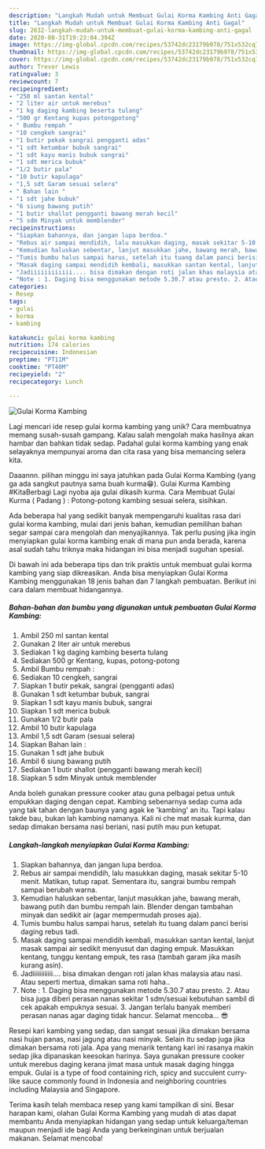 ```yaml
---
description: "Langkah Mudah untuk Membuat Gulai Korma Kambing Anti Gagal"
title: "Langkah Mudah untuk Membuat Gulai Korma Kambing Anti Gagal"
slug: 2632-langkah-mudah-untuk-membuat-gulai-korma-kambing-anti-gagal
date: 2020-08-31T19:23:04.394Z
image: https://img-global.cpcdn.com/recipes/53742dc23179b978/751x532cq70/gulai-korma-kambing-foto-resep-utama.jpg
thumbnail: https://img-global.cpcdn.com/recipes/53742dc23179b978/751x532cq70/gulai-korma-kambing-foto-resep-utama.jpg
cover: https://img-global.cpcdn.com/recipes/53742dc23179b978/751x532cq70/gulai-korma-kambing-foto-resep-utama.jpg
author: Trevor Lewis
ratingvalue: 3
reviewcount: 7
recipeingredient:
- "250 ml santan kental"
- "2 liter air untuk merebus"
- "1 kg daging kambing beserta tulang"
- "500 gr Kentang kupas potongpotong"
- " Bumbu rempah "
- "10 cengkeh sangrai"
- "1 butir pekak sangrai pengganti adas"
- "1 sdt ketumbar bubuk sangrai"
- "1 sdt kayu manis bubuk sangrai"
- "1 sdt merica bubuk"
- "1/2 butir pala"
- "10 butir kapulaga"
- "1,5 sdt Garam sesuai selera"
- " Bahan lain "
- "1 sdt jahe bubuk"
- "6 siung bawang putih"
- "1 butir shallot pengganti bawang merah kecil"
- "5 sdm Minyak untuk memblender"
recipeinstructions:
- "Siapkan bahannya, dan jangan lupa berdoa."
- "Rebus air sampai mendidih, lalu masukkan daging, masak sekitar 5-10 menit. Matikan, tutup rapat. Sementara itu, sangrai bumbu rempah sampai berubah warna."
- "Kemudian haluskan sebentar, lanjut masukkan jahe, bawang merah, bawang putih dan bumbu rempah lain. Blender dengan tambahan minyak dan sedikit air (agar mempermudah proses aja)."
- "Tumis bumbu halus sampai harus, setelah itu tuang dalam panci berisi daging rebus tadi."
- "Masak daging sampai mendidih kembali, masukkan santan kental, lanjut masak sampai air sedikit menyusut dan daging empuk. Masukkan kentang, tunggu kentang empuk, tes rasa (tambah garam jika masih kurang asin)."
- "Jadiiiiiiiiiiii.... bisa dimakan dengan roti jalan khas malaysia atau nasi. Atau seperti mertua, dimakan sama roti haha.."
- "Note : 1. Daging bisa menggunakan metode 5.30.7 atau presto. 2. Atau bisa juga diberi perasan nanas sekitar 1 sdm/sesuai kebutuhan sambil di cek apakah empuknya sesuai. 3. Jangan terlalu banyak memberi perasan nanas agar daging tidak hancur. Selamat mencoba... 😎"
categories:
- Resep
tags:
- gulai
- korma
- kambing

katakunci: gulai korma kambing 
nutrition: 174 calories
recipecuisine: Indonesian
preptime: "PT11M"
cooktime: "PT40M"
recipeyield: "2"
recipecategory: Lunch

---
```



![Gulai Korma Kambing](https://img-global.cpcdn.com/recipes/53742dc23179b978/751x532cq70/gulai-korma-kambing-foto-resep-utama.jpg)

Lagi mencari ide resep gulai korma kambing yang unik? Cara membuatnya memang susah-susah gampang. Kalau salah mengolah maka hasilnya akan hambar dan bahkan tidak sedap. Padahal gulai korma kambing yang enak selayaknya mempunyai aroma dan cita rasa yang bisa memancing selera kita.

Daaannn. pilihan minggu ini saya jatuhkan pada Gulai Korma Kambing (yang ga ada sangkut pautnya sama buah kurma😁). Gulai Kurma Kambing #KitaBerbagi Lagi nyoba aja gulai dikasih kurma. Cara Membuat Gulai Kurma ( Padang ) : Potong-potong kambing sesuai selera, sisihkan.

Ada beberapa hal yang sedikit banyak mempengaruhi kualitas rasa dari gulai korma kambing, mulai dari jenis bahan, kemudian pemilihan bahan segar sampai cara mengolah dan menyajikannya. Tak perlu pusing jika ingin menyiapkan gulai korma kambing enak di mana pun anda berada, karena asal sudah tahu triknya maka hidangan ini bisa menjadi suguhan spesial.


Di bawah ini ada beberapa tips dan trik praktis untuk membuat gulai korma kambing yang siap dikreasikan. Anda bisa menyiapkan Gulai Korma Kambing menggunakan 18 jenis bahan dan 7 langkah pembuatan. Berikut ini cara dalam membuat hidangannya.

<!--inarticleads1-->

##### Bahan-bahan dan bumbu yang digunakan untuk pembuatan Gulai Korma Kambing:

1. Ambil 250 ml santan kental
1. Gunakan 2 liter air untuk merebus
1. Sediakan 1 kg daging kambing beserta tulang
1. Sediakan 500 gr Kentang, kupas, potong-potong
1. Ambil  Bumbu rempah :
1. Sediakan 10 cengkeh, sangrai
1. Siapkan 1 butir pekak, sangrai (pengganti adas)
1. Gunakan 1 sdt ketumbar bubuk, sangrai
1. Siapkan 1 sdt kayu manis bubuk, sangrai
1. Siapkan 1 sdt merica bubuk
1. Gunakan 1/2 butir pala
1. Ambil 10 butir kapulaga
1. Ambil 1,5 sdt Garam (sesuai selera)
1. Siapkan  Bahan lain :
1. Gunakan 1 sdt jahe bubuk
1. Ambil 6 siung bawang putih
1. Sediakan 1 butir shallot (pengganti bawang merah kecil)
1. Siapkan 5 sdm Minyak untuk memblender


Anda boleh gunakan pressure cooker atau guna pelbagai petua untuk empukkan daging dengan cepat. Kambing sebenarnya sedap cuma ada yang tak tahan dengan baunya yang agak ke &#39;kambing&#39; an itu. Tapi kalau takde bau, bukan lah kambing namanya. Kali ni che mat masak kurma, dan sedap dimakan bersama nasi beriani, nasi putih mau pun ketupat. 

<!--inarticleads2-->

##### Langkah-langkah menyiapkan Gulai Korma Kambing:

1. Siapkan bahannya, dan jangan lupa berdoa.
1. Rebus air sampai mendidih, lalu masukkan daging, masak sekitar 5-10 menit. Matikan, tutup rapat. Sementara itu, sangrai bumbu rempah sampai berubah warna.
1. Kemudian haluskan sebentar, lanjut masukkan jahe, bawang merah, bawang putih dan bumbu rempah lain. Blender dengan tambahan minyak dan sedikit air (agar mempermudah proses aja).
1. Tumis bumbu halus sampai harus, setelah itu tuang dalam panci berisi daging rebus tadi.
1. Masak daging sampai mendidih kembali, masukkan santan kental, lanjut masak sampai air sedikit menyusut dan daging empuk. Masukkan kentang, tunggu kentang empuk, tes rasa (tambah garam jika masih kurang asin).
1. Jadiiiiiiiiiiii.... bisa dimakan dengan roti jalan khas malaysia atau nasi. Atau seperti mertua, dimakan sama roti haha..
1. Note : 1. Daging bisa menggunakan metode 5.30.7 atau presto. 2. Atau bisa juga diberi perasan nanas sekitar 1 sdm/sesuai kebutuhan sambil di cek apakah empuknya sesuai. 3. Jangan terlalu banyak memberi perasan nanas agar daging tidak hancur. Selamat mencoba... 😎


Resepi kari kambing yang sedap, dan sangat sesuai jika dimakan bersama nasi hujan panas, nasi jagung atau nasi minyak. Selain itu sedap juga jika dimakan bersama roti jala. Apa yang menarik tentang kari ini rasanya makin sedap jika dipanaskan keesokan harinya. Saya gunakan pressure cooker untuk merebus daging kerana jimat masa untuk masak daging hingga empuk. Gulai is a type of food containing rich, spicy and succulent curry-like sauce commonly found in Indonesia and neighboring countries including Malaysia and Singapore. 

Terima kasih telah membaca resep yang kami tampilkan di sini. Besar harapan kami, olahan Gulai Korma Kambing yang mudah di atas dapat membantu Anda menyiapkan hidangan yang sedap untuk keluarga/teman maupun menjadi ide bagi Anda yang berkeinginan untuk berjualan makanan. Selamat mencoba!
